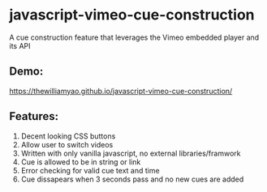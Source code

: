 # javascript-vimeo-cue-construction
A cue construction feature that leverages the Vimeo embedded player and its API

## Demo:
https://thewilliamyao.github.io/javascript-vimeo-cue-construction/

## Features:
1. Decent looking CSS buttons
2. Allow user to switch videos
3. Written with only vanilla javascript, no external libraries/framwork
4. Cue is allowed to be in string or link
5. Error checking for valid cue text and time
6. Cue dissapears when 3 seconds pass and no new cues are added
